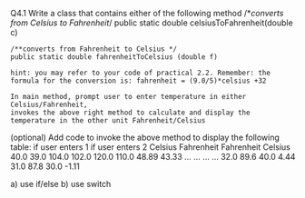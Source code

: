 Q4.1	Write a class that contains either of the following method
	/**converts from Celsius to Fahrenheit*/
	public static double celsiusToFahrenheit(double c)

  	/**converts from Fahrenheit to Celsius */
	public static double fahrenheitToCelsius (double f)

	hint: you may refer to your code of practical 2.2. Remember: the formula for the conversion is: fahrenheit = (9.0/5)*celsius +32         
            
	In main method, prompt user to enter temperature in either Celsius/Fahrenheit,
	invokes the above right method to calculate and display the temperature in the other unit Fahrenheit/Celsius
	
	
	
(optional) Add code to invoke the above method to display the following table:
		        if user enters 1                                               if user enters 2
Celsius	Fahrenheit		Fahrenheit	Celsius
40.0
39.0	104.0
102.0		120.0
110.0	48.89
43.33
…	…		…	…
32.0	89.6		40.0	4.44
31.0	87.8		30.0	-1.11
			
a)	use if/else
b)	use switch
